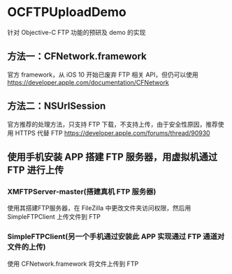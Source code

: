 # OCFTPUploadDemo
针对 Objective-C FTP 功能的预研及 demo 的实现
## 方法一：CFNetwork.framework
官方 framework，从 iOS 10 开始已废弃 FTP 相关 API，但仍可以使用
https://developer.apple.com/documentation/CFNetwork

## 方法二：NSUrlSession
官方推荐的处理方法，只支持 FTP 下载，不支持上传，由于安全性原因，推荐使用 HTTPS 代替 FTP
https://developer.apple.com/forums/thread/90930

## 使用手机安装 APP 搭建 FTP 服务器，用虚拟机通过 FTP 进行上传
### XMFTPServer-master(搭建真机 FTP 服务器)
使用其搭建FTP服务器，在 FileZilla 中更改文件夹访问权限，然后用 SimpleFTPClient 上传文件到 FTP

### SimpleFTPClient(另一个手机通过安装此 APP 实现通过 FTP 通道对文件的上传)
使用 CFNetwork.framework 将文件上传到 FTP